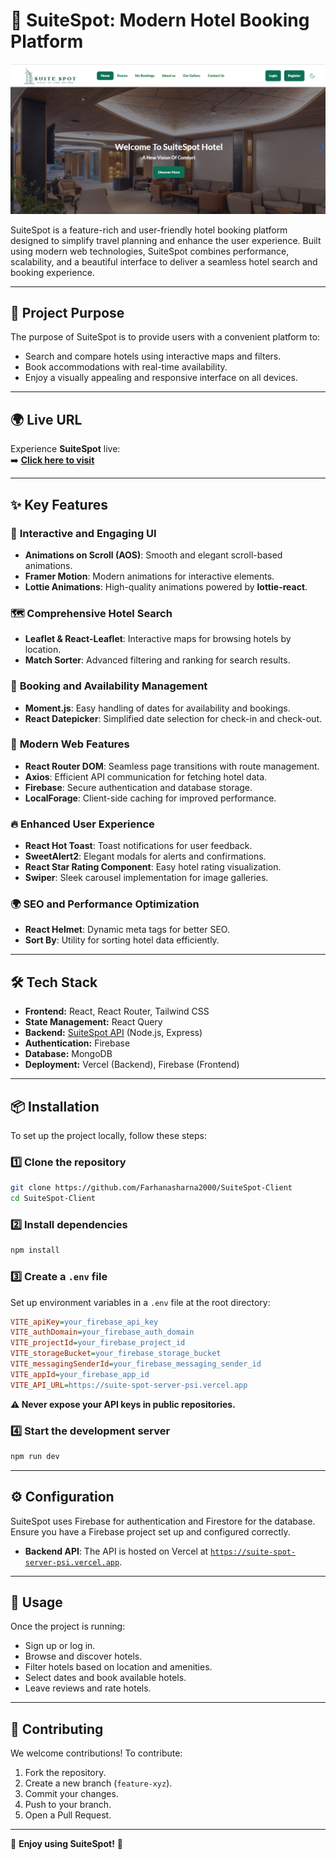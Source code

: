 # 🏨 **SuiteSpot**: Modern Hotel Booking Platform  

![SuiteSpot Banner](/public/suitespot.png)  

SuiteSpot is a feature-rich and user-friendly hotel booking platform designed to simplify travel planning and enhance the user experience. Built using modern web technologies, SuiteSpot combines performance, scalability, and a beautiful interface to deliver a seamless hotel search and booking experience.

---

## 🎯 **Project Purpose**  

The purpose of SuiteSpot is to provide users with a convenient platform to:  
- Search and compare hotels using interactive maps and filters.  
- Book accommodations with real-time availability.  
- Enjoy a visually appealing and responsive interface on all devices.  

---

## 🌍 **Live URL**  

Experience **SuiteSpot** live:  
➡️ **[Click here to visit](https://suitespot-719f8.web.app)**  

---

## ✨ **Key Features**  

### 🎨 **Interactive and Engaging UI**  
- **Animations on Scroll (AOS)**: Smooth and elegant scroll-based animations.  
- **Framer Motion**: Modern animations for interactive elements.  
- **Lottie Animations**: High-quality animations powered by **lottie-react**.  

### 🗺 **Comprehensive Hotel Search**  
- **Leaflet & React-Leaflet**: Interactive maps for browsing hotels by location.  
- **Match Sorter**: Advanced filtering and ranking for search results.  

### 📅 **Booking and Availability Management**  
- **Moment.js**: Easy handling of dates for availability and bookings.  
- **React Datepicker**: Simplified date selection for check-in and check-out.  

### 🚀 **Modern Web Features**  
- **React Router DOM**: Seamless page transitions with route management.  
- **Axios**: Efficient API communication for fetching hotel data.  
- **Firebase**: Secure authentication and database storage.  
- **LocalForage**: Client-side caching for improved performance.  

### 🔥 **Enhanced User Experience**  
- **React Hot Toast**: Toast notifications for user feedback.  
- **SweetAlert2**: Elegant modals for alerts and confirmations.  
- **React Star Rating Component**: Easy hotel rating visualization.  
- **Swiper**: Sleek carousel implementation for image galleries.  

### 🌍 **SEO and Performance Optimization**  
- **React Helmet**: Dynamic meta tags for better SEO.  
- **Sort By**: Utility for sorting hotel data efficiently.  

---

## 🛠 **Tech Stack**  

- **Frontend:** React, React Router, Tailwind CSS 
- **State Management:** React Query  
- **Backend:** [SuiteSpot API](https://suite-spot-server-psi.vercel.app) (Node.js, Express)  
- **Authentication:** Firebase  
- **Database:** MongoDB 
- **Deployment:** Vercel (Backend), Firebase (Frontend)  

---

## 📦 **Installation**  

To set up the project locally, follow these steps:

### 1️⃣ Clone the repository  
```sh
git clone https://github.com/Farhanasharna2000/SuiteSpot-Client
cd SuiteSpot-Client  
```

### 2️⃣ Install dependencies  
```sh
npm install  
```

### 3️⃣ Create a `.env` file  
Set up environment variables in a `.env` file at the root directory:  

```ini
VITE_apiKey=your_firebase_api_key  
VITE_authDomain=your_firebase_auth_domain  
VITE_projectId=your_firebase_project_id  
VITE_storageBucket=your_firebase_storage_bucket  
VITE_messagingSenderId=your_firebase_messaging_sender_id  
VITE_appId=your_firebase_app_id  
VITE_API_URL=https://suite-spot-server-psi.vercel.app  
```

**⚠️ Never expose your API keys in public repositories.**  

### 4️⃣ Start the development server  
```sh
npm run dev  
```

---

## ⚙️ **Configuration**  

SuiteSpot uses Firebase for authentication and Firestore for the database. Ensure you have a Firebase project set up and configured correctly.

- **Backend API**: The API is hosted on Vercel at [`https://suite-spot-server-psi.vercel.app`](https://suite-spot-server-psi.vercel.app).  

---

## 🚀 **Usage**  

Once the project is running:  
- Sign up or log in.  
- Browse and discover hotels.  
- Filter hotels based on location and amenities.  
- Select dates and book available hotels.  
- Leave reviews and rate hotels.  

---

## 🤝 **Contributing**  

We welcome contributions! To contribute:  
1. Fork the repository.  
2. Create a new branch (`feature-xyz`).  
3. Commit your changes.  
4. Push to your branch.  
5. Open a Pull Request.  

---

🎉 **Enjoy using SuiteSpot!** 🚀  


